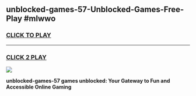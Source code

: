 
## unblocked-games-57-Unblocked-Games-Free-Play #mlwwo
<h3>
<a href="https://us.freeplayer.one?title=unblocked-games-57&ref=9M">CLICK TO PLAY</a></h3>
<hr>

<h3>
<a href="https://us.freeplayer.one?title=unblocked-games-57&ref=9M">CLICK 2 PLAY</a>
  
</h3>

<a href="https://us.freeplayer.one?title=unblocked-games-57&ref=9M"><img src="https://clearcache.store/games.png"></a>


**unblocked-games-57 games unblocked: Your Gateway to Fun and Accessible Online Gaming**
